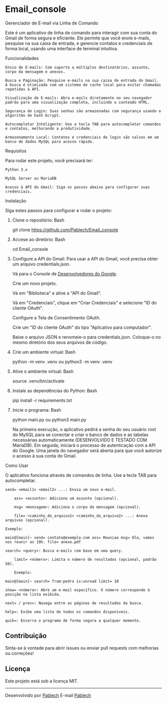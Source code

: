 # Email_console

Gerenciador de E-mail via Linha de Comando

Este é um aplicativo de linha de comando para interagir com sua conta do Gmail de forma segura e eficiente. Ele permite que você envie e-mails, pesquise na sua caixa de entrada, e gerencie contatos e credenciais de forma local, usando uma interface de terminal intuitiva.

Funcionalidades

    Envio de E-mails: Com suporte a múltiplos destinatários, assunto, corpo da mensagem e anexos.

    Busca e Paginação: Pesquise e-mails na sua caixa de entrada do Gmail. A busca é otimizada com um sistema de cache local para evitar chamadas repetidas à API.

    Visualização de E-mails: Abra e-mails diretamente no seu navegador padrão para uma visualização completa, incluindo o conteúdo HTML.

    Segurança de Login: Suas senhas são armazenadas com segurança usando o algoritmo de hash bcrypt.

    Autocompletar Inteligente: Use a tecla TAB para autocompletar comandos e contatos, melhorando a produtividade.

    Armazenamento Local: Contatos e credenciais de login são salvos em um banco de dados MySQL para acesso rápido.

Requisitos

Para rodar este projeto, você precisará ter:

    Python 3.x

    MySQL Server ou MariaDB

    Acesso à API do Gmail: Siga os passos abaixo para configurar suas credenciais.

Instalação

Siga estes passos para configurar e rodar o projeto:

1. Clone o repositório:
    Bash
    
    git clone https://github.com/Pablech/Email_console

2. Accese ao diretório:
   Bash
   
   cd Email_console

3. Configure a API do Gmail:
Para usar a API do Gmail, você precisa obter um arquivo credentials.json.

    Vá para o Console de [Desenvolvedores do Google](https://console.cloud.google.com/).

    Crie um novo projeto.

    Vá em "Biblioteca" e ative a "API do Gmail".

    Vá em "Credenciais", clique em "Criar Credenciais" e selecione "ID do cliente OAuth".

    Configure a Tela de Consentimento OAuth.

    Crie um "ID do cliente OAuth" do tipo "Aplicativo para computador".

    Baixe o arquivo JSON e renomeie-o para credentials.json. Coloque-o no mesmo diretório dos seus arquivos de código.

4. Crie um ambiente virtual:
   Bash

   python -m venv .venv ou python3 -m venv .venv

5. Ative o ambiente virtual:
   Bash

   source .venv/bin/activate

6. Instale as dependências do Python:
   Bash

   pip install -r requirements.txt

7. Inicie o programa:
   Bash

   python main.py
   ou
   python3 main.py

   Na primeira execução, o aplicativo pedirá a senha do seu usuário root do MySQL para se conectar e criar o banco de dados e as tabelas necessárias automaticamente (DESENVOLVIDO E TESTADO COM MariaDB). Em seguida, iniciará o processo de autenticação com a API do Google. Uma janela do navegador será aberta para que você autorize o acesso à sua conta do Gmail.

Como Usar

O aplicativo funciona através de comandos de linha. Use a tecla TAB para autocompletar.

    send= <email1> <email2> ...: Envia um novo e-mail.

        ass= <assunto>: Adiciona um assunto (opcional).

        msg= <mensagem>: Adiciona o corpo da mensagem (opcional).

        file= <caminho_do_arquivo1> <caminho_do_arquivo2> ...: Anexa arquivos (opcional).

    Exemplo:

    main@[main]~ send= contato@exemplo.com ass= Reuniao msg= Ola, vamos nos reunir as 10h. file= anexo.pdf

    search= <query>: Busca e-mails com base em uma query.

        limit= <número>: Limita o número de resultados (opcional, padrão 50).

        Exemplo:

    main@[main]~ search= from:pedro is:unread limit= 10

    show= <número>: Abre um e-mail específico. O número corresponde à posição na lista exibida.

    next= / prev=: Navega entre as páginas de resultados da busca.

    help=: Exibe uma lista de todos os comandos disponíveis.

    quik=: Encerra o programa de forma segura a qualquer momento.

## Contribuição

Sinta-se à vontade para abrir issues ou enviar pull requests com melhorias ou correções!

## Licença

Este projeto está sob a licença MIT.

---

Desenvolvido por [Pablech](https://github.com/Pablech)
E-mail [Pablech](pablech@proton.me)

